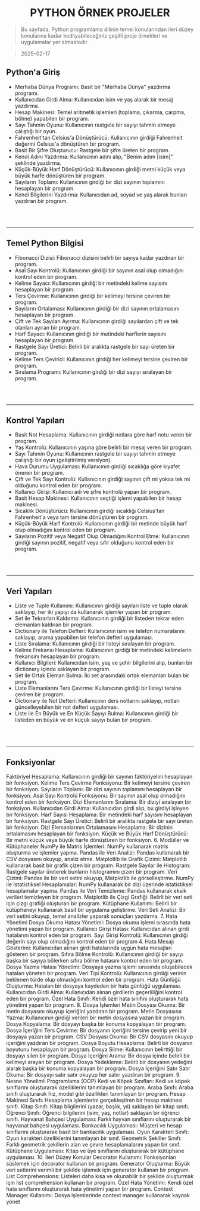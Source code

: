 <h1 align="center"> PYTHON ÖRNEK PROJELER</h1>

> Bu sayfada, Python programlama dilinin temel konularından ileri düzey konularına kadar kodlıyabileceğiniz çeşitli proje örnekleri ve uygulamalar yer almaktadır.

> 2025-02-17

## Python'a Giriş

- Merhaba Dünya Programı: Basit bir "Merhaba Dünya" yazdırma programı.
- Kullanıcıdan Girdi Alma: Kullanıcıdan isim ve yaş alarak bir mesaj yazdırma.
- Hesap Makinesi: Temel aritmetik işlemleri (toplama, çıkarma, çarpma, bölme) yapabilen bir program.
- Sayı Tahmin Oyunu: Kullanıcının rastgele bir sayıyı tahmin etmeye çalıştığı bir oyun.
- Fahrenheit'tan Celsius'a Dönüştürücü: Kullanıcının girdiği Fahrenheit değerini Celsius'a dönüştüren bir program.
- Basit Bir Şifre Oluşturucu: Rastgele bir şifre üreten bir program.
- Kendi Adını Yazdırma: Kullanıcının adını alıp, "Benim adım [isim]" şeklinde yazdırma.
- Küçük-Büyük Harf Dönüştürücü: Kullanıcının girdiği metni küçük veya büyük harfe dönüştüren bir program.
- Sayıların Toplamı: Kullanıcının girdiği bir dizi sayının toplamını hesaplayan bir program.
- Kendi Bilgilerini Yazdırma: Kullanıcıdan ad, soyad ve yaş alarak bunları yazdıran bir program.

<br><br><hr>

## Temel Python Bilgisi

- Fibonacci Dizisi: Fibonacci dizisini belirli bir sayıya kadar yazdıran bir program.
- Asal Sayı Kontrolü: Kullanıcının girdiği bir sayının asal olup olmadığını kontrol eden bir program.
- Kelime Sayacı: Kullanıcının girdiği bir metindeki kelime sayısını hesaplayan bir program.
- Ters Çevirme: Kullanıcının girdiği bir kelimeyi tersine çeviren bir program.
- Sayıların Ortalaması: Kullanıcının girdiği bir dizi sayının ortalamasını hesaplayan bir program.
- Çift ve Tek Sayıları Ayırma: Kullanıcının girdiği sayılardan çift ve tek olanları ayıran bir program.
- Harf Sayacı: Kullanıcının girdiği bir metindeki harflerin sayısını hesaplayan bir program.
- Rastgele Sayı Üretici: Belirli bir aralıkta rastgele bir sayı üreten bir program.
- Kelime Ters Çevirici: Kullanıcının girdiği her kelimeyi tersine çeviren bir program.
- Sıralama Programı: Kullanıcının girdiği bir dizi sayıyı sıralayan bir program.

<br><br><hr>

## Kontrol Yapıları

- Basit Not Hesaplama: Kullanıcının girdiği notlara göre harf notu veren bir program.
- Yaş Kontrolü: Kullanıcının yaşına göre belirli bir mesaj veren bir program.
- Sayı Tahmin Oyunu: Kullanıcının rastgele bir sayıyı tahmin etmeye çalıştığı bir oyun (geliştirilmiş versiyon).
- Hava Durumu Uygulaması: Kullanıcının girdiği sıcaklığa göre kıyafet öneren bir program.
- Çift ve Tek Sayı Kontrolü: Kullanıcının girdiği sayının çift mi yoksa tek mi olduğunu kontrol eden bir program.
- Kullanıcı Girişi: Kullanıcı adı ve şifre kontrolü yapan bir program.
- Basit Hesap Makinesi: Kullanıcının seçtiği işlemi yapabilen bir hesap makinesi.
- Sıcaklık Dönüştürücü: Kullanıcının girdiği sıcaklığı Celsius'tan Fahrenheit'a veya tam tersine dönüştüren bir program.
- Küçük-Büyük Harf Kontrolü: Kullanıcının girdiği bir metinde büyük harf olup olmadığını kontrol eden bir program.
- Sayıların Pozitif veya Negatif Olup Olmadığını Kontrol Etme: Kullanıcının girdiği sayının pozitif, negatif veya sıfır olduğunu kontrol eden bir program.

<br><br><hr>

## Veri Yapıları
- Liste ve Tuple Kullanımı: Kullanıcının girdiği sayıları liste ve tuple olarak saklayıp, her iki yapıyı da kullanarak işlemler yapan bir program.
- Set ile Tekrarları Kaldırma: Kullanıcının girdiği bir listeden tekrar eden elemanları kaldıran bir program.
- Dictionary ile Telefon Defteri: Kullanıcının isim ve telefon numaralarını saklayıp, arama yapabilen bir telefon defteri uygulaması.
- Liste Sıralama: Kullanıcının girdiği bir listeyi sıralayan bir program.
- Kelime Frekansı Hesaplama: Kullanıcının girdiği bir metindeki kelimelerin frekansını hesaplayan bir program.
- Kullanıcı Bilgileri: Kullanıcıdan isim, yaş ve şehir bilgilerini alıp, bunları bir dictionary içinde saklayan bir program.
- Set ile Ortak Eleman Bulma: İki set arasındaki ortak elemanları bulan bir program.
- Liste Elemanlarını Ters Çevirme: Kullanıcının girdiği bir listeyi tersine çeviren bir program.
- Dictionary ile Not Defteri: Kullanıcının ders notlarını saklayıp, notları güncelleyebilen bir not defteri uygulaması.
- Liste ile En Büyük ve En Küçük Sayıyı Bulma: Kullanıcının girdiği bir listeden en büyük ve en küçük sayıyı bulan bir program.


<br><br><hr>

## Fonksiyonlar
Faktöriyel Hesaplama: Kullanıcının girdiği bir sayının faktöriyelini hesaplayan bir fonksiyon.
Kelime Ters Çevirme Fonksiyonu: Bir kelimeyi tersine çeviren bir fonksiyon.
Sayıların Toplamı: Bir dizi sayının toplamını hesaplayan bir fonksiyon.
Asal Sayı Kontrolü Fonksiyonu: Bir sayının asal olup olmadığını kontrol eden bir fonksiyon.
Dizi Elemanlarını Sıralama: Bir diziyi sıralayan bir fonksiyon.
Kullanıcıdan Girdi Alma: Kullanıcıdan girdi alıp, bu girdiyi işleyen bir fonksiyon.
Harf Sayısı Hesaplama: Bir metindeki harf sayısını hesaplayan bir fonksiyon.
Rastgele Sayı Üretici: Belirli bir aralıkta rastgele bir sayı üreten bir fonksiyon.
Dizi Elemanlarının Ortalamasını Hesaplama: Bir dizinin ortalamasını hesaplayan bir fonksiyon.
Küçük ve Büyük Harf Dönüştürücü: Bir metni küçük veya büyük harfe dönüştüren bir fonksiyon.
6. Modüller ve Kütüphaneler
NumPy ile Matris İşlemleri: NumPy kullanarak matris oluşturma ve işlemler yapma.
Pandas ile Veri Analizi: Pandas kullanarak bir CSV dosyasını okuyup, analiz etme.
Matplotlib ile Grafik Çizimi: Matplotlib kullanarak basit bir grafik çizen bir program.
Rastgele Sayılar ile Histogram: Rastgele sayılar üreterek bunların histogramını çizen bir program.
Veri Çizimi: Pandas ile bir veri setini okuyup, Matplotlib ile görselleştirme.
NumPy ile İstatistiksel Hesaplamalar: NumPy kullanarak bir dizi üzerinde istatistiksel hesaplamalar yapma.
Pandas ile Veri Temizleme: Pandas kullanarak eksik verileri temizleyen bir program.
Matplotlib ile Çizgi Grafiği: Belirli bir veri seti için çizgi grafiği oluşturan bir program.
Kütüphane Kullanımı: Belirli bir kütüphaneyi kullanarak basit bir uygulama geliştirme.
Veri Seti Analizi: Bir veri setini okuyup, temel analizler yaparak sonuçları yazdırma.
7. Hata Yönetimi
Dosya Okuma Hatası Yönetimi: Dosya okuma işlemi sırasında hata yönetimi yapan bir program.
Kullanıcı Girişi Hatası: Kullanıcıdan alınan girdi hatalarını kontrol eden bir program.
Sayı Girişi Kontrolü: Kullanıcının girdiği değerin sayı olup olmadığını kontrol eden bir program 4. Hata Mesajı Gösterimi: Kullanıcıdan alınan girdi hatalarında uygun hata mesajları gösteren bir program.
Sıfıra Bölme Kontrolü: Kullanıcının girdiği bir sayıyı başka bir sayıya bölerken sıfıra bölme hatasını kontrol eden bir program.
Dosya Yazma Hatası Yönetimi: Dosyaya yazma işlemi sırasında oluşabilecek hataları yöneten bir program.
Veri Tipi Kontrolü: Kullanıcının girdiği verinin beklenen türde olup olmadığını kontrol eden bir program.
Hata Günlüğü Oluşturma: Hataları bir dosyaya kaydeden bir hata günlüğü uygulaması.
Kullanıcıdan Girdi Alma: Kullanıcıdan alınan girdilerin geçerliliğini kontrol eden bir program.
Özel Hata Sınıfı: Kendi özel hata sınıfını oluşturarak hata yönetimi yapan bir program.
8. Dosya İşlemleri
Metin Dosyası Okuma: Bir metin dosyasını okuyup içeriğini yazdıran bir program.
Metin Dosyasına Yazma: Kullanıcının girdiği verileri bir metin dosyasına yazan bir program.
Dosya Kopyalama: Bir dosyayı başka bir konuma kopyalayan bir program.
Dosya İçeriğini Ters Çevirme: Bir dosyanın içeriğini tersine çevirip yeni bir dosyaya yazan bir program.
CSV Dosyası Okuma: Bir CSV dosyasını okuyup içeriğini yazdıran bir program.
Dosya Boyutu Hesaplama: Belirli bir dosyanın boyutunu hesaplayan bir program.
Dosya Silme: Kullanıcının belirttiği bir dosyayı silen bir program.
Dosya İçeriğini Arama: Bir dosya içinde belirli bir kelimeyi arayan bir program.
Dosya Yedekleme: Belirli bir dosyanın yedeğini alarak başka bir konuma kopyalayan bir program.
Dosya İçeriğini Satır Satır Okuma: Bir dosyayı satır satır okuyup her satırı yazdıran bir program.
9. Nesne Yönelimli Programlama (OOP)
Kedi ve Köpek Sınıfları: Kedi ve köpek sınıflarını oluşturarak özelliklerini tanımlayan bir program.
Araba Sınıfı: Araba sınıfı oluşturarak hız, model gibi özellikleri tanımlayan bir program.
Hesap Makinesi Sınıfı: Hesaplama işlemlerini gerçekleştiren bir hesap makinesi sınıfı.
Kitap Sınıfı: Kitap bilgilerini (yazar, başlık, yıl) saklayan bir kitap sınıfı.
Öğrenci Sınıfı: Öğrenci bilgilerini (isim, yaş, notlar) saklayan bir öğrenci sınıfı.
Hayvanat Bahçesi Uygulaması: Farklı hayvan sınıflarını oluşturarak bir hayvanat bahçesi uygulaması.
Bankacılık Uygulaması: Müşteri ve hesap sınıflarını oluşturarak basit bir bankacılık uygulaması.
Oyun Karakteri Sınıfı: Oyun karakteri özelliklerini tanımlayan bir sınıf.
Geometrik Şekiller Sınıfı: Farklı geometrik şekillerin alan ve çevre hesaplamalarını yapan bir sınıf.
Kütüphane Uygulaması: Kitap ve üye sınıflarını oluşturarak bir kütüphane uygulaması.
10. İleri Düzey Konular
Decorator Kullanımı: Fonksiyonları süslemek için decorator kullanan bir program.
Generator Oluşturma: Büyük veri setlerini verimli bir şekilde işlemek için generator kullanan bir program.
List Comprehensions: Listeleri daha kısa ve okunabilir bir şekilde oluşturmak için list comprehension kullanan bir program.
Özel Hata Yönetimi: Kendi özel hata sınıflarını oluşturarak hata yönetimi yapan bir program.
Context Manager Kullanımı: Dosya işlemlerinde context manager kullanarak kaynak yönet